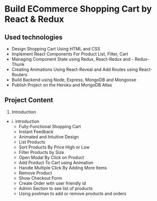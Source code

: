 # Build ECommerce Shopping Cart by React & Redux

## Used technologies

- Design Shopping Cart Using HTML and CSS
- Implement React Components For Product List, Filter, Cart
- Managing Component State using Redux, React-Redux and - Redux-Thunk
- Creating Animations Using React-Reveal and Add Routes using React-Routers
- Build Backend using Node, Express, MongoDB and Mongoose
- Publish Project on the Heroku and MongoDB Atlas

## Project Content

1. Introduction

- i. introduction
  - Fully-Functional Shopping Cart
  - Instant Feedback
  - Animated and Intuitive Design
  - List Products
  - Sort Products By Price High or Low
  - Filter Products by Size
  - Open Modal By Click on Product
  - Add Product To Cart using Animation
  - Handle Multiple Click By Adding More Items
  - Remove Product
  - Show Checkout Form
  - Create Order with user friendly id
  - Admin Section to see list of products
  - Using postman to add or remove products and orders
